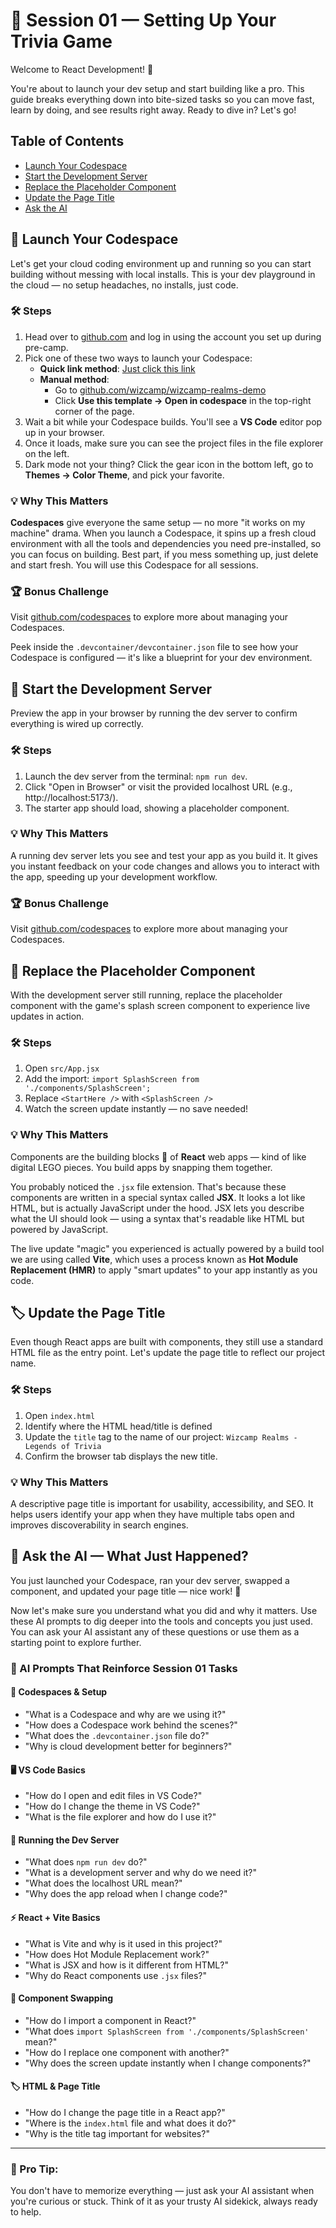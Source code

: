 # 🧭 Session 01 — Setting Up Your Trivia Game

Welcome to React Development! 🎉  

You're about to launch your dev setup and start building like a pro. This guide breaks everything down into bite-sized tasks so you can move fast, learn by doing, and see results right away. Ready to dive in? Let's go!

## Table of Contents
- [Launch Your Codespace](#launch-your-codespace)
- [Start the Development Server](#start-the-development-server)
- [Replace the Placeholder Component](#replace-the-placeholder-component)
- [Update the Page Title](#update-the-page-title)
- [Ask the AI](#ask-the-ai)


<a id="launch-your-codespace"></a>

## 🔧 Launch Your Codespace

Let's get your cloud coding environment up and running so you can start building without messing with local installs. This is your dev playground in the cloud — no setup headaches, no installs, just code.

### 🛠️ Steps
1. Head over to [github.com](https://github.com) and log in using the account you set up during pre-camp.
2. Pick one of these two ways to launch your Codespace:
   - **Quick link method**: [Just click this link](https://github.com/codespaces/new?hide_repo_select=true&ref=main&repo=wizcamp/wizcamp-realms-demo)
   - **Manual method**: 
     - Go to [github.com/wizcamp/wizcamp-realms-demo](https://github.com/wizcamp/wizcamp-realms-demo)
     - Click **Use this template → Open in codespace** in the top-right corner of the page.
3. Wait a bit while your Codespace builds. You'll see a **VS Code** editor pop up in your browser.
4. Once it loads, make sure you can see the project files in the file explorer on the left.
5. Dark mode not your thing? Click the gear icon in the bottom left, go to **Themes -> Color Theme**, and pick your favorite.

### 💡 Why This Matters
**Codespaces** give everyone the same setup — no more "it works on my machine" drama.  When you launch a Codespace, it spins up a fresh cloud environment with all the tools and dependencies you need pre-installed, so you can focus on building. Best part, if you mess something up, just delete and start fresh. You will use this Codespace for all sessions.

### 🏆 Bonus Challenge
Visit [github.com/codespaces](https://github.com/codespaces) to explore more about managing your Codespaces.

Peek inside the `.devcontainer/devcontainer.json` file to see how your Codespace is configured — it's like a blueprint for your dev environment.

<a id="start-the-development-server"></a>

## 🚀 Start the Development Server

Preview the app in your browser by running the dev server to confirm everything is wired up correctly.

### 🛠️ Steps
1. Launch the dev server from the terminal: `npm run dev`.
2. Click "Open in Browser" or visit the provided localhost URL (e.g., http://localhost:5173/).
3. The starter app should load, showing a placeholder component.

### 💡 Why This Matters
A running dev server lets you see and test your app as you build it. It gives you instant feedback on your code changes and allows you to interact with the app, speeding up your development workflow.

### 🏆 Bonus Challenge
Visit [github.com/codespaces](https://github.com/codespaces) to explore more about managing your Codespaces.

<a id="replace-the-placeholder-component"></a>

## 🧩 Replace the Placeholder Component

With the development server still running, replace the placeholder component with the game's splash screen component to experience live updates in action.

### 🛠️ Steps
1. Open `src/App.jsx`
2. Add the import: `import SplashScreen from './components/SplashScreen';`
3. Replace `<StartHere />` with `<SplashScreen />`
4. Watch the screen update instantly — no save needed!

### 💡 Why This Matters
Components are the building blocks 🧊 of **React** web apps — kind of like digital LEGO pieces. You build apps by snapping them together.

You probably noticed the `.jsx` file extension. That's because these components are written in a special syntax called **JSX**. It looks a lot like HTML, but is actually JavaScript under the hood. JSX lets you describe what the UI should look — using a syntax that's readable like HTML but powered by JavaScript.

The live update "magic" you experienced is actually powered by a build tool we are using called **Vite**, which uses a process known as **Hot Module Replacement (HMR)** to apply "smart updates" to your app instantly as you code.

<a id="update-the-page-title"></a>

## 🏷️ Update the Page Title

Even though React apps are built with components, they still use a standard HTML file as the entry point. Let's update the page title to reflect our project name.

### 🛠️ Steps
1. Open `index.html`
2. Identify where the HTML head/title is defined
3. Update the `title` tag to the name of our project: `Wizcamp Realms - Legends of Trivia`
4. Confirm the browser tab displays the new title.

### 💡 Why This Matters
A descriptive page title is important for usability, accessibility, and SEO. It helps users identify your app when they have multiple tabs open and improves discoverability in search engines.

<a id="ask-the-ai"></a>

## 🤖 Ask the AI — What Just Happened?

You just launched your Codespace, ran your dev server, swapped a component, and updated your page title — nice work! 🎯

Now let's make sure you understand what you did and why it matters. Use these AI prompts to dig deeper into the tools and concepts you just used. You can ask your AI assistant any of these questions or use them as a starting point to explore further.

### 🧠 AI Prompts That Reinforce Session 01 Tasks

#### 🔧 Codespaces & Setup
- "What is a Codespace and why are we using it?"
- "How does a Codespace work behind the scenes?"
- "What does the `.devcontainer.json` file do?"
- "Why is cloud development better for beginners?"

#### 🖥️ VS Code Basics
- "How do I open and edit files in VS Code?"
- "How do I change the theme in VS Code?"
- "What is the file explorer and how do I use it?"

#### 🚀 Running the Dev Server
- "What does `npm run dev` do?"
- "What is a development server and why do we need it?"
- "What does the localhost URL mean?"
- "Why does the app reload when I change code?"

#### ⚡ React + Vite Basics
- "What is Vite and why is it used in this project?"
- "How does Hot Module Replacement work?"
- "What is JSX and how is it different from HTML?"
- "Why do React components use `.jsx` files?"

#### 🧩 Component Swapping
- "How do I import a component in React?"
- "What does `import SplashScreen from './components/SplashScreen'` mean?"
- "How do I replace one component with another?"
- "Why does the screen update instantly when I change components?"

#### 🏷️ HTML & Page Title
- "How do I change the page title in a React app?"
- "Where is the `index.html` file and what does it do?"
- "Why is the title tag important for websites?"

---

### 💬 Pro Tip:
You don't have to memorize everything — just ask your AI assistant when you're curious or stuck. Think of it as your trusty AI sidekick, always ready to help.
